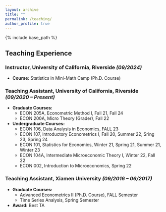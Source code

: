 ```yaml
---
layout: archive
title: ""
permalink: /teaching/
author_profile: true
---
```


{% include base_path %}


## Teaching Experience

### **Instructor, University of California, Riverside** *(09/2024)*

- **Course:** Statistics in Mini-Math Camp (Ph.D. Course)

### **Teaching Assistant, University of California, Riverside** *(09/2020 – Present)*

- **Graduate Courses:**
  - ECON 205A, Econometric Method I, Fall 21, Fall 24
  - ECON 200A, Micro Theory (Grader), Fall 22
- **Undergraduate Courses:**
  - ECON 106, Data Analysis in Economics, FALL 23
  - ECON 107, Introductory Econometrics I, Fall 20, Summer 22, Sring 23, Spring 24
  - ECON 101, Statistics for Economics, Winter 21, Spring 21, Summer 21, Winter 23
  - ECON 104A, Intermediate Microeconomic Theory I, Winter 22, Fall 22
  - ECON 002, Introduction to Microeconomics, Spring 22

### **Teaching Assistant, Xiamen University** *(09/2016 – 06/2017)*

- **Graduate Courses:**
  - Advanced Econometrics II (Ph.D. Course), FALL Semester
  - Time Series Analysis, Spring Semester
- **Award:** Best TA
